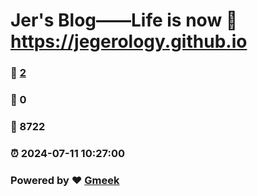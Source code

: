 # Jer's Blog——Life is now :link: https://jegerology.github.io 
### :page_facing_up: [2](https://jegerology.github.io/tag.html) 
### :speech_balloon: 0 
### :hibiscus: 8722 
### :alarm_clock: 2024-07-11 10:27:00 
### Powered by :heart: [Gmeek](https://github.com/Meekdai/Gmeek)

